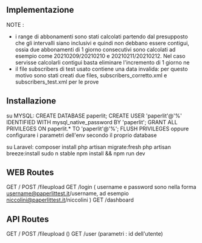 
## Implementazione

NOTE : 
- i range di abbonamenti sono stati calcolati partendo dal presupposto che gli intervalli siano inclusivi e quindi non debbano essere contigui, ossia due abbonamenti di 1 giorno consecutivi sono calcolati ad esempio come 20210209/20210210 e 20210211/20210212. Nel caso servisse calcolarli contigui basta eliminare l'incremento  di 1 giorno ne 
- il file subscribers di test usato contiene una data invalida: per questo motivo sono stati creati due files, subscribers_corretto.xml e subscribers_test.xml per le prove
 

## Installazione

su MYSQL:
CREATE DATABASE paperlit;
CREATE USER 'paperlit'@'%' IDENTIFIED WITH mysql_native_password BY 'paperlit';
GRANT ALL PRIVILEGES ON paperlit.* TO 'paperlit'@'%';
FLUSH PRIVILEGES
oppure configurare i parametri dell'env secondo il proprio database


su Laravel:
composer install
php artisan migrate:fresh
php artisan breeze:install
sudo n stable
npm install && npm run dev


## WEB Routes

GET     /
POST    /fileupload
GET     /login      ( username e password sono nella forma username@paperlittest.it/username, ad esempio niccolini@paperlittest.it/niccolini )
GET     /dashboard

## API Routes
GET     /
POST    /fileupload     ()
GET     /user           (parametri : id dell'utente)

